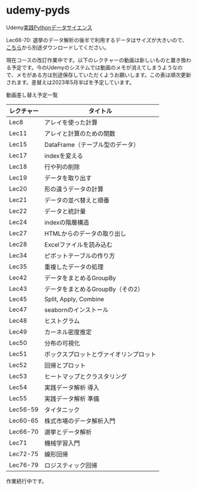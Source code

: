 # udemy-pyds

Udemy[実践Pythonデータサイエンス](https://www.udemy.com/course/python-jp/)

Lec66-70: 選挙のデータ解析の後半で利用するデータはサイズが大きいので、[こちら](https://www.dropbox.com/s/5eoh3j9atxjo7t0/Election_Donor_Data.csv?dl=0)から別途ダウンロードしてください。


現在コースの改訂作業中です。以下のレクチャーの動画は新しいものと置き換わる予定です。今のUdemyのシステムでは動画のメモが消えてしまうようなので、メモがある方は別途保存していただくようお願いします。この表は順次更新されます。差替えは2023年5月半ばを予定しています。

動画差し替え予定一覧

| レクチャー | タイトル |
| --------- | -------- | 
| Lec8 | アレイを使った計算 |
| Lec11 | アレイと計算のための関数 |
| Lec15 | DataFrame（テーブル型のデータ）|
| Lec17	 | indexを変える|
| Lec18 | 行や列の削除 |
| Lec19	| データを取り出す |
| Lec20	| 形の違うデータの計算 |
| Lec21	| データの並べ替えと順番|
| Lec22	| データと統計量|
| Lec24	| indexの階層構造| 
| Lec27	| HTMLからのデータの取り出し|
| Lec28	| Excelファイルを読み込む|
| Lec34	| ピボットテーブルの作り方|
| Lec35	| 重複したデータの処理|
| Lec42	| データをまとめるGroupBy|
| Lec43	| データをまとめるGroupBy（その2）|
| Lec45	| Split, Apply, Combine|
| Lec47 | seabornのインストール |
| Lec48 | ヒストグラム	|
| Lec49 | カーネル密度推定 |
| Lec50 | 分布の可視化	|
| Lec51 | ボックスプロットとヴァイオリンプロット |
| Lec52 | 回帰とプロット |
| Lec53 | ヒートマップとクラスタリング |
| Lec54 | 実践データ解析 導入 |
| Lec55 | 実践データ解析 準備 |
| Lec56-59 | タイタニック　|
| Lec60-65 | 株式市場のデータ解析入門 |
| Lec66-70 | 選挙とデータ解析 |
| Lec71	| 機械学習入門 |
| Lec72-75 | 線形回帰 |
| Lec76-79 | ロジスティック回帰|

作業続行中です。